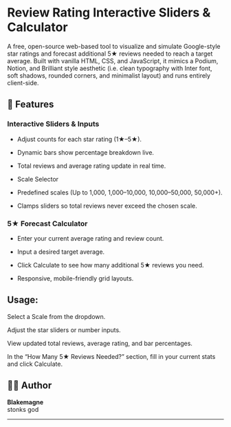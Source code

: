 # Review Rating Interactive Sliders & Calculator

A free, open-source web-based tool to visualize and simulate Google-style star ratings and forecast additional 5★ reviews needed to reach a target average. Built with vanilla HTML, CSS, and JavaScript, it mimics a Podium, Notion, and Brilliant style aesthetic (i.e. clean typography with Inter font, soft shadows, rounded corners, and minimalist layout) and runs entirely client-side.

## 🚀 Features

### Interactive Sliders & Inputs

- Adjust counts for each star rating (1★–5★).

- Dynamic bars show percentage breakdown live.

- Total reviews and average rating update in real time.

- Scale Selector

- Predefined scales (Up to 1,000, 1,000–10,000, 10,000–50,000, 50,000+).

- Clamps sliders so total reviews never exceed the chosen scale.

### 5★ Forecast Calculator

- Enter your current average rating and review count.

- Input a desired target average.

- Click Calculate to see how many additional 5★ reviews you need.

- Responsive, mobile-friendly grid layouts.

## Usage:

Select a Scale from the dropdown.

Adjust the star sliders or number inputs.

View updated total reviews, average rating, and bar percentages.

In the “How Many 5★ Reviews Needed?” section, fill in your current stats and click Calculate.

## 🧑‍💻 Author

**Blakemagne**  
stonks god

---
